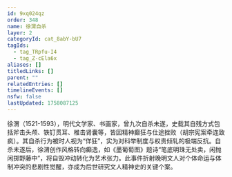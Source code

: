 ```yaml
---
id: 9xq024qz
order: 348
name: 徐渭自杀
layer: 2
categoryId: cat_8abY-bU7
tagIds:
  - tag_TRpfu-I4
  - tag_Z-cEla6x
aliases: []
titledLinks: []
parent: ""
relatedEntries: []
timelineEvents: []
nsfw: false
lastUpdated: 1758087125
---
```


徐渭（1521-1593），明代文学家、书画家，曾九次自杀未遂，史载其自残方式包括斧击头颅、铁钉贯耳、椎击肾囊等，皆因精神癫狂与仕途挫败（胡宗宪案牵连致疯）。其自杀行为被时人视为“佯狂”，实为对科举制度与权贵倾轧的极端反抗。自杀未遂后，徐渭创作风格转向癫逸，如《墨葡萄图》题诗“笔底明珠无处卖，闲抛闲掷野藤中”，将自毁冲动转化为艺术张力。此事件折射晚明文人对个体命运与体制冲突的悲剧性觉醒，亦成为后世研究文人精神史的关键个案。